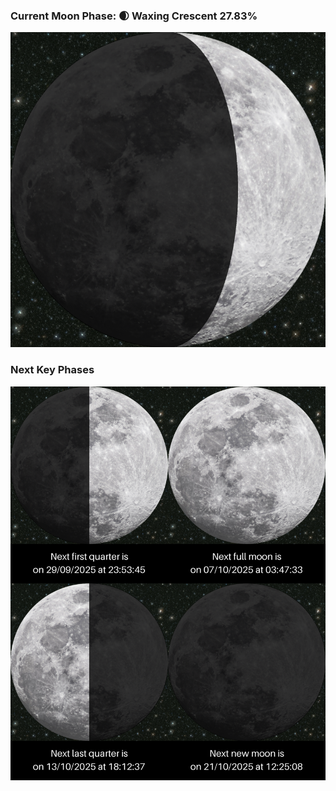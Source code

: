 ### Current Moon Phase: 🌒 Waxing Crescent 27.83%
![Moon Phase](moonphase.png)
### Next Key Phases
![Gallery](gallery.png)